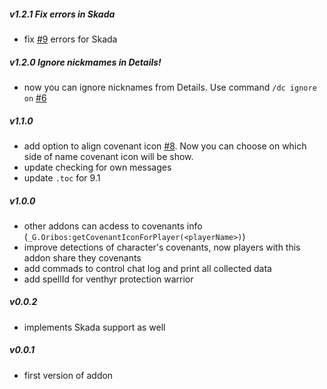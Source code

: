 ##### v1.2.1 Fix errors in Skada

- fix [#9](https://github.com/spromicky/Details_Covenants/issues/9) errors for Skada

##### v1.2.0 Ignore nickmames in Details!

- now you can ignore nicknames from Details. Use command `/dc ignore on` [#6](https://github.com/spromicky/Details_Covenants/issues/6)

##### v1.1.0
    
 - add option to align covenant icon [#8](https://github.com/spromicky/Details_Covenants/issues/8). Now you can choose on which side of name covenant icon will be show.
 - update checking for own messages
 - update `.toc` for 9.1

##### v1.0.0

 - other addons can acdess to covenants info (`_G.Oribos:getCovenantIconForPlayer(<playerName>)`)
 - improve detections of character's covenants, now players with this addon share they covenants
 - add commads to control chat log and print all collected data
 - add spellId for venthyr protection warrior

##### v0.0.2

 - implements Skada support as well

##### v0.0.1

 - first version of addon